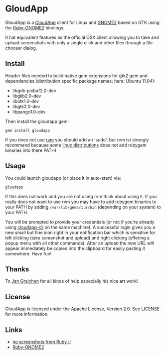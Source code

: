 GloudApp
========

GloudApp is a [CloudApp](http://getcloudapp.com/) client for Linux and
[GNOME2](http://www.gnome.org/) based on GTK using the
[Ruby-GNOME2](http://ruby-gnome2.sourceforge.jp/) bindings.

It hat equivalent features as the official OSX client allowing you
to take and upload screenshots with only a single click and other
files through a file chooser dialog.

Install
-------

Header files needed to build native gem extensions for gtk2 gem and dependencies
(distribution specific package names; here: Ubuntu 11.04):

- libgdk-pixbuf2.0-dev
- libglib2.0-dev
- libatk1.0-dev
- libgtk2.0-dev
- libpango1.0-dev

Then install the gloudapp gem:

	gem install gloudapp

If you does not use [rvm](http://beginrescueend.com/) you should add an 'sudo',
but rvm ist strongly recommend because some 
[linux distributions](https://bugs.launchpad.net/ubuntu/+source/gems/+bug/145267) 
does not add rubygem binaries into there PATH)

Usage
-----

You could launch gloudapp (or place it in auto-start) via:

	gloudapp
	
If this does not work and you are not using rvm think about using it. If you 
really does not want to use rvm you may have to add rubygem binaries to your 
PATH by adding `/var/lib/gems/1.8/bin` (depending on your system) to your PATH.

You will be prompted to provide your credentials (or not if you're already
using [cloudapp-cli](https://github.com/cmur2/cloudapp-cli) on the same machine).
A successful login gives you a new small but fine icon right in your notification bar
which is sensitive for left clicking (take screenshot and upload) and right clicking
(offering a popup menu with all other commands). After an upload the new URL will
appear immediately be copied into the clipboard for easily pasting it somewhere.
Have fun!

Thanks
------

To [Jan Graichen](https://github.com/jgraichen) for all kinds of help especially his nice art work!

License
-------

GloudApp is licensed under the Apache License, Version 2.0. See LICENSE for more information.

Links
-----

- [no screenshots from Ruby :(](http://tips.webdesign10.com/how-to-take-a-screenshot-on-ubuntu-linux)
- [Ruby-GNOME2](http://ruby-gnome2.sourceforge.jp/)
